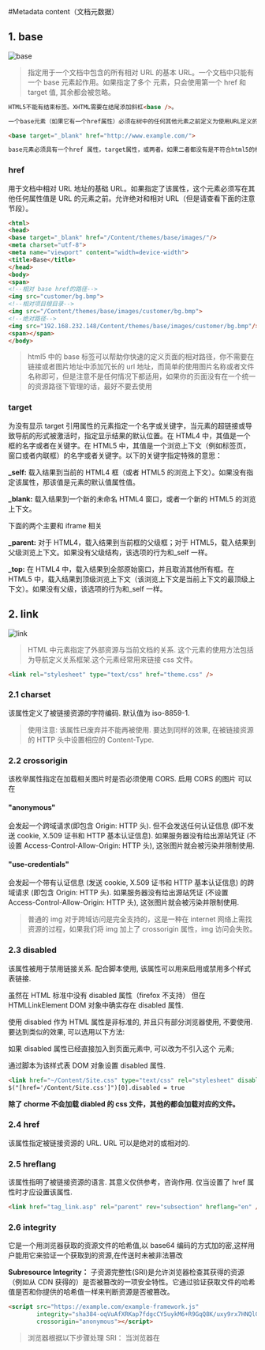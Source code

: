#Metadata content（文档元数据）

## 1. base

![base](https://img-blog.csdn.net/20171126211557436?watermark/2/text/aHR0cDovL2Jsb2cuY3Nkbi5uZXQvSXRfcm9k/font/5a6L5L2T/fontsize/400/fill/I0JBQkFCMA==/dissolve/70/gravity/Center)

> 指定用于一个文档中包含的所有相对 URL 的基本 URL。一个文档中只能有一个 base 元素起作用。如果指定了多个 元素，只会使用第一个 href 和 target 值, 其余都会被忽略。

```html
HTML5不能有结束标签。XHTML需要在结尾添加斜杠<base />。

一个base元素（如果它有一个href属性）必须在树中的任何其他元素之前定义为使用URL定义的属性，除了html元素（其manifest属性不受base 元素影响）。

<base target="_blank" href="http://www.example.com/">

base元素必须具有一个href 属性，target属性，或两者。如果二者都没有是不符合html5的标准的。
```

### href

用于文档中相对 URL 地址的基础 URL。如果指定了该属性，这个元素必须写在其他任何属性值是 URL 的元素之前。允许绝对和相对 URL（但是请查看下面的注意节段）。

```html
<html>
<head>
<base target="_blank" href="/Content/themes/base/images/"/>
<meta charset="utf-8">
<meta name="viewport" content="width=device-width">
<title>Base</title>
</head>
<body>
<span>
<!--相对 base href的路径-->
<img src="customer/bg.bmp">
<!--相对项目根目录-->
<img src="/Content/themes/base/images/customer/bg.bmp">
<!--绝对路径-->
<img src="192.168.232.148/Content/themes/base/images/customer/bg.bmp"/>
<span></span>
</body>
```

> html5 中的 base 标签可以帮助你快速的定义页面的相对路径，你不需要在链接或者图片地址中添加冗长的 url 地址，而简单的使用图片名称或者文件名称即可，但是注意不是任何情况下都适用，如果你的页面没有在一个统一的资源路径下管理的话，最好不要去使用

### target

为没有显示 target 引用属性的元素指定一个名字或关键字，当元素的超链接或导致导航的形式被激活时，指定显示结果的默认位置。在 HTML4 中，其值是一个框的名字或者在关键字。在 HTML5 中，其值是一个浏览上下文（例如标签页，窗口或者内联框）的名字或者关键字。以下的关键字指定特殊的意思：

**\_self:** 载入结果到当前的 HTML4 框（或者 HTML5 的浏览上下文）。如果没有指定该属性，那该值是元素的默认值属性值。

**\_blank:** 载入结果到一个新的未命名 HTML4 窗口，或者一个新的 HTML5 的浏览上下文。

下面的两个主要和 iframe 相关

**\_parent:** 对于 HTML4，载入结果到当前框的父级框；对于 HTML5，载入结果到父级浏览上下文。如果没有父级结构，该选项的行为和\_self 一样。

**\_top:** 在 HTML4 中，载入结果到全部原始窗口，并且取消其他所有框。在 HTML5 中，载入结果到顶级浏览上下文（该浏览上下文是当前上下文的最顶级上下文）。如果没有父级，该选项的行为和\_self 一样。

## 2. link

![link](https://img-blog.csdn.net/20171126212144905?watermark/2/text/aHR0cDovL2Jsb2cuY3Nkbi5uZXQvSXRfcm9k/font/5a6L5L2T/fontsize/400/fill/I0JBQkFCMA==/dissolve/70/gravity/Center)

> HTML 中元素指定了外部资源与当前文档的关系. 这个元素的使用方法包括为导航定义关系框架.这个元素经常用来链接 css 文件。

```html
<link rel="stylesheet" type="text/css" href="theme.css" />
```

### 2.1 charset

该属性定义了被链接资源的字符编码. 默认值为 iso-8859-1.

> 使用注意: 该属性已废弃并不能再被使用. 要达到同样的效果, 在被链接资源的 HTTP 头中设置相应的 Content-Type.

### 2.2 crossorigin

该枚举属性指定在加载相关图片时是否必须使用 CORS. 启用 CORS 的图片 可以在

#### "anonymous"

会发起一个跨域请求(即包含 Origin: HTTP 头). 但不会发送任何认证信息 (即不发送 cookie, X.509 证书和 HTTP 基本认证信息). 如果服务器没有给出源站凭证 (不设置 Access-Control-Allow-Origin: HTTP 头), 这张图片就会被污染并限制使用.

#### "use-credentials"

会发起一个带有认证信息 (发送 cookie, X.509 证书和 HTTP 基本认证信息) 的跨域请求 (即包含 Origin: HTTP 头). 如果服务器没有给出源站凭证 (不设置 Access-Control-Allow-Origin: HTTP 头), 这张图片就会被污染并限制使用.

> 普通的 img 对于跨域访问是完全支持的，这是一种在 internet 网络上需找资源的过程，如果我们将 img 加上了 crossorigin 属性，img 访问会失败。

### 2.3 disabled

该属性被用于禁用链接关系. 配合脚本使用, 该属性可以用来启用或禁用多个样式表链接.

虽然在 HTML 标准中没有 disabled 属性（firefox 不支持） 但在 HTMLLinkElement DOM 对象中确实存在 disabled 属性.

使用 disabled 作为 HTML 属性是非标准的, 并且只有部分浏览器使用, 不要使用. 要达到类似的效果, 可以选用以下方法:

如果 disabled 属性已经直接加入到页面元素中, 可以改为不引入这个 元素;

通过脚本为该样式表 DOM 对象设置 disabled 属性.

```html
<link href="~/Content/Site.css" type="text/css" rel="stylesheet" disabled/>
$("[href='/Content/Site.css']")[0].disabled = true
```

**除了 chorme 不会加载 diabled 的 css 文件，其他的都会加载对应的文件。**

### 2.4 href

该属性指定被链接资源的 URL. URL 可以是绝对的或相对的.

### 2.5 hreflang

该属性指明了被链接资源的语言. 其意义仅供参考，咨询作用. 仅当设置了 href 属性时才应设置该属性.

```html
<link href="tag_link.asp" rel="parent" rev="subsection" hreflang="en" />
```

### 2.6 integrity

它是一个用浏览器获取的资源文件的哈希值,以 base64 编码的方式加的密,这样用户能用它来验证一个获取到的资源,在传送时未被非法篡改

**Subresource Integrity：** 子资源完整性(SRI)是允许浏览器检查其获得的资源（例如从 CDN 获得的）是否被篡改的一项安全特性。它通过验证获取文件的哈希值是否和你提供的哈希值一样来判断资源是否被篡改。

```html
<script src="https://example.com/example-framework.js"
        integrity="sha384-oqVuAfXRKap7fdgcCY5uykM6+R9GqQ8K/uxy9rx7HNQlGYl1kPzQho1wx4JwY8wC"
        crossorigin="anonymous"></script>
```

> 浏览器根据以下步骤处理 SRI：
> 当浏览器在<script>或者<link>标签中遇到 integrity 属性之后，会在执行脚本或者应用样式表之前对比所加载文件的哈希值和期望的哈希值。
> 当脚本或者样式表的哈希值和期望的不一致时，浏览器必须拒绝执行脚本或者应用样式表，并且必须返回一个网络错误说明获得脚本或样式表失败。

### 2.7 media

这个属性指定了连接资源提供的媒体类型。它的值一定得是一个媒体查询。这个属性在允许浏览器为设备选择最合适的连接样式表时比较有作用。

一个媒体查询由一个可选的媒体类型(example: TV)和零个或多个使用媒体功能(example: min-width: 700px)的限制了样式表范围的表达式组成，例如宽度、高度和颜色。媒体查询，添加自 CSS3，允许内容的呈现针对一个特定范围的输出设备而进行裁剪，而不必改变内容本身。

语法：
媒体查询包含一个可选的媒体类型和，满足 CSS3 规范的条件下，包含零个或多个表达式，这些表达式描述了媒体特征，最终会被解析为 true 或 false。如果媒体查询中指定的媒体类型匹配展示文档所使用的设备类型，并且所有的表达式的值都是 true，那么该媒体查询的结果为 true.

```html
<!-- link元素中的CSS媒体查询 -->
<link rel="stylesheet" media="(max-width: 800px)" href="example.css" />

<!-- 样式表中的CSS媒体查询 -->
<style>
@media (max-width: 600px) {
  .facet_sidebar {
    display: none;
  }
}
</style>
```

**注意：当媒体查询为 true 时，其对应的样式表或样式规则就会遵循正常的级联规则进行应用。即使媒体查询返回 false，<link> 标签指向的样式表也将会被下载(但是它们不会被应用)**

#### 逻辑运算符

and 操作符用来把多个媒体属性组合成一条媒体查询，对成链式的特征进行请求，只有当每个属性都为真时，结果才为真。

not 操作符用来对一条媒体查询的结果进行取反。

only 操作符仅在媒体查询匹配成功的情况下被用于应用一个样式，这对于防止让选中的样式在老式浏览器中被应用到。

逗号表达式，只要其中任何一个为真，整个媒体语句就返回真。相当于 or 操作符。

\*若使用了 not 或 only 操作符，必须明确指定一个媒体类型。

##### and

and 关键字用于合并多个媒体属性或合并媒体属性与媒体类型。

一个基本的媒体查询，即一个媒体属性与默认指定的 all 媒体类型，可能像这样子：

```html
<link rel="stylesheet" media="(max-width: 800px)" href="example.css" />
```

如果只想在横屏时应用这个，可以使用 and 操作符合并媒体属性：

```html
<link href="~/Content/Site.css" type="text/css" rel="stylesheet" media="(min-width: 700px) and (orientation: landscape)" />
```

上面这行代码的意义在于： 当 width>hight,并且 width >= 700px 的情况下才会应用当前的 css。

具体的版本信息以及属性值请参照： [html5 media](http://www.w3school.com.cn/html5/att_link_media.asp)

#### 逗号分隔列表

媒体查询中使用逗号分隔效果等同于 or 逻辑操作符。当使用逗号分隔的媒体查询时，如果任何一个媒体查询返回真，样式就是有效的。逗号分隔的列表中每个查询都是独立的，一个查询中的操作符并不影响其它的媒体查询。这意味着逗号媒体查询列表能够作用于不同的媒体属性、类型和状态。

如果你想在最小宽度为 700 像素或是横屏的手持设备上应用一组样式，你可以这样写：

```css
@media (min-width: 700px), handheld and (orientation: landscape);
```

##### not

not 关键字应用于整个媒体查询，在媒体查询为假时返回真。分为两种情况。

逗号表达式中使用 not：在逗号媒体查询列表中 not 仅会否定它应用到的媒体查询上而不影响其它的媒体查询

```css
@media not screen and (color),
  print and (color) =》 @media (not (screen and (color))),
  print and (color);
```

非逗号表达式运用 not

```css
@media not all and (monochrome) =》 @media not (all and (monochrome));
```

##### only

only 关键字防止老旧的浏览器不支持带媒体属性的查询而应用到给定的样式：

```html
<link rel="stylesheet" media="only screen and (color)" href="example.css" />
```

### 2.8 rel

这个属性表明了链接的文档对于当前文档的关系。这个属性一定得是一个由空格分开的链接类型值的列表. 这个属性最通常的用法是指向一个连接到外部样式表的链接：将 rel 的值设置为 stylesheet，href 属性设置为外部样式表的 URL 来构造网页。

rel 属性规定当前文档与被链接文档/资源之间的关系。

只有当使用 href 属性时，才能使用 rel 属性。

#### 2.8.1 alternate

alternate 关键字可以与被使用 link， a 和 area 元件。此关键字的含义取决于其他属性的值。

##### (1) 如果是元素，并且 rel 属性包括 stylesheet, 则这个 link 定义为 alternate 样式表;那样的话 title 属性不能为空.

link 的 alternate 定义了一个可替换的样式表，它和第一个 link 元素同时使用，第一个定义了首选样式，而 alternate 则让用户可选择替换的样式。替换操作可以使用之前提到的 disabled 属性来操作。

在这里，一组 link 元素提供了一些样式表：

```html
<！ - 首选样式表 - >
<link rel ="stylesheet"href ="green.css"title ="绿色样式">

<！ - 一些备用样式表 - >
<link rel ="alternate stylesheet"href ="contrast.css"title ="High contrast">
<link rel ="alternate stylesheet"href ="big.css"title ="Big fonts">
<link rel ="alternate stylesheet"href ="wide.css"title ="Wide screen">
```

加载的时候所有的文件都会加载

##### (2) 如果 type 设置为 application/rss+xml 或 application/atom+xml，则链接定义 syndication feed.

先来了解这个 Syndicating content with RSS。这个主要是和订阅相关的，最直观的例子就是订阅博客。

Rss 与 Feed 的概念区别

Feed：消息来源（英文：web feed、news feed、syndicated feed）是一种资料格式，网站透过它将最新资讯传播给用户。用户能够订阅网站的先决条件是，网站提供了消息来源。消息来源受到网志及新闻网站的广泛采用，这类型的网站经常更新内容。消息来源 又译为源料 、馈送 、资讯提供 、供稿 、摘要、源 、新闻订阅、网源 。

RSS（简易信息聚合）：是一种消息来源格式规范，用以发布经常更新数据的网站，例如博客文章、新闻、音频或视频的网摘。RSS 文件（或称做摘要、网络摘要、或频更新，提供到频道）包含了全文或是节录的文字，再加上发用者所订阅之网摘布数据和授权的元数据。网络摘要能够使发行者自动地发布他们的数据，同时也使读者能更够定期更新他们喜欢的网站或是聚合不同网站的网摘。RSS 摘要可以借由 RSS 阅读器、feed reader 或是 aggregator 等网页或以桌面为架构的软件来阅读。

具体的 RSS 教程[http://www.runoob.com/rss/rss-publishing.html](http://www.runoob.com/rss/rss-publishing.html)，然后在 asp.net mvc 上可以直接生成 rssfeed。

这边只是了解一下有 样的功能。

##### (3) 如果 alternate 关键字与 hreflang 属性一起使用，并且该属性的值与文档元素的语言不同，则表示所引用的文档是翻译

例如你拥有一个网站，这个网站同时拥有英语和西班牙语两个版本，英语的版本是

http://www.example.com/

西班牙的 url 是

http://es.example.com/

这个时候你就需要把上面提到的那一行代码，放到 www.example.com 上，也就是英文版的网站 head 当中，告诉搜索引擎我还有一个西班牙语的版本，并且告诉搜索引擎他的地址是什么。

反之亦然，同样可以在西班牙语的网站上加上英语版本的 url。

##### (4) 其它情况 link 定义为 alternate 页面:

另一种介质,例如手持设备(如果设置了 media 属性),

另一种格式, 例如 PDF (如果设置了 type 属性)

#### 2.8.2 stylesheet

文档的外部样式表。

#### 2.8.3 author

定义一个超链接到一个描述作者信息的页面或者提供一个方法联系作者。

Note: 这个方法可能是 mailto:邮箱链接, 但不推荐这样，这样可能导致机器人发送大量的垃圾邮件到这个邮箱. 这种情况下，最好带一个包含联系方法的页面.。

在, or 标签的 rev 属性上，虽然能够识别 made，但并不正确，应该用 rel 属性替换.

在 google 搜索中，可以在搜索的网址后面加上文章的作者个人信息（google profile），参考

#### 2.8.4 icon

快捷方式 小图标

```html
<link href="~/Images/icon.jpg" rel="icon" type="image/x-icon" />
```

然后保存为书签，然后看一下书签的小图标就是我们使用的图片。
![icon](https://img-blog.csdn.net/20171126214310380?watermark/2/text/aHR0cDovL2Jsb2cuY3Nkbi5uZXQvSXRfcm9k/font/5a6L5L2T/fontsize/400/fill/I0JBQkFCMA==/dissolve/70/gravity/Center)

> Note: 苹果 iOS 不支持此链接类型, 也不支持 sizes 属性, 就像其他移动端浏览器一样，为了 Web Clip 或者启动点位符选择一个页面图标。分别可使用不是标准方法的 apple-touch-icon 和 apple-touch-startup-image 替代.在之前，经常可以看到 shortcut,但他不是标准的，应该不再使用。

#### 2.8.5 help

表明这个链接，链接到一个关于整个页面的进一步帮助资源.

```html
<link rel="help" href="http://www.aaaa.net/help.html" />
```

#### 2.8.6 manifest

表示链接到的文件是 Web App Manifest.

#### 2.8.7 pingback

```html
<!-- 当另一个 WordPress 博客链接到你的 WordPress 博客或文章时形成一个自动化的评论 -->
<link rel="pingback" href="https://example.com/xmlrpc.php">
```

应用 wordpress.

#### 2.8.8 search

```html
<!-- 打开搜索 -->
<link rel="search" href="/open-search.xml" type="application/opensearchdescription+xml" title="Search Title">
```

#### 2.8.9 canonical

```html
<link rel="canonical" href="http://blog.csdn.net/websites/"/>
```

一般推荐使用绝对地址，因为使用 canonical 目的就是为规范链接，所以采用绝对地址是最妥当的，但是要注意的是：不能跨域名指向，也就是不能指向不同的域名，这点要谨记。

##### Canonical 标签是做什么用的？

canonical 标签就是告诉搜索引擎哪个页面是权威页面。以我的理解，Canonical 标签大致的作用如下。

第一，使用 Canonical 标签使网址规范化。

第二，避免内容重复页面，搜索引擎收录更准确。

第三，集中传递页面权重。

Canonical 链接标签只能作用于同一个域名所在的网址，不能作用于不同域名上的重复内容。如果是跨站，可以使用 301 重定向。

网址不规范，会降低页面权重，是因为搜索引擎会认为页面内容有重复。做法是将这些不规范的网址，指向同一个页面。

后两个页面的内容会被搜索引擎认为是重复内容，就是告知搜索引擎把相关的搜索信号都传递到第一个网址。

这样任何含有这个标签的网页，不管它最终的 URL 是什么，搜索引擎最终都会只收录 canonical 标签指定的那个页面。

这样做的好处是避免多个 URL 的存在，分散了页面权重，更加利于排名。

用好 canonical 标签，下面几点也是需要认识的。

第一，该链接标签可用于定义相对地址，也可用于定义绝对地址。但为了保险起见，建议使用绝对地址。

第二，如果使用了 canonical 链接标签的页面在整个网站中并无重复内容的页面，也无需担心，该标签暂时会被搜索引擎"束之高阁"。

第三，该链接具有可传递性。假如你在网址 A 中将网址 B 指定为首选地址，而在网址 B 中又将网址 C 指定为首选地址，那么搜索引擎会认为网址 C 才是 A 和 B 的首选页面。这种情况有时候在网址重定向中会发生。

第四，一个网页链向了有 canonical 标签的页面，会被当作像 301 转向到这一页的 canonical 页。

第五，一个页面可以用 rel=canonical 指向自己，一个网站的所有页面可以都有 rel=canonical。在使用 rel=canonical 完全不用担心，只用在使用时指对了页面。

当然 canonical 不是万能的 ，对于大型重复页面出现的商城，例如淘宝，京东这些，要解决完美的 url 规范都不是那么容易的。

#### 2.8.10 start next prev 属性值

next -- 记录文档的下一页.(浏览器可以提前加载此页)

prev -- 记录文档的上一页.(定义浏览器的后退键)

start -- 通知搜索引擎,文档的开始

这个值应该是给浏览器搜索引擎看的。

## 3. meta

元素可提供有关页面的元信息（meta-information），比如针对搜索引擎和更新频度的描述和关键词。

标签位于文档的头部，不包含任何内容。 标签的属性定义了与文档相关联的名称/值对。

```html
<meta http-equiv="Content-Type" content="text/html; charset=utf-8">
```

### 3.1 属性 content（必须属性）

此特性声明当前文档所使用的字符编码，但该声明可以被任何一个元素的 lang 特性的值覆盖。此特性的值必须是一个符合由 IANA 所定义的字符编码首选 MIME 名称（preferred MIME name ）之一。尽管标准不要求必须使用某些特定的字符编码，

content 属性始终要和 name 属性或 http-equiv 属性一起使用。

鼓励使用 UTF-8；

不应该使用不兼容 ASCII 的编码规范

绝对不能使用 CESU-8、UTF-7、BOCU-1 以及 SCSU 这一类编码，由于这些编码而引起的跨站脚本攻击已经被记录在案。

不应该使用 UTF-31，因为不是所有的 HTML5 编码算法都能将它与 UTF-16 区分开来。

### 3.2 http-equiv（可选）

属性为名称/值对提供了名称。并指示服务器在发送实际的文档之前先在要传送给浏览器的 MIME 文档头部包含名称/值对。
当服务器向浏览器发送文档时，会先发送许多名称/值对。虽然有些服务器会发送许多这种名称/值对，但是所有服务器都至少要发送一个：content-type:text/html。这将告诉浏览器准备接受一个 HTML 文档。
![http-equiv-1](https://img-blog.csdn.net/20171126215020807?watermark/2/text/aHR0cDovL2Jsb2cuY3Nkbi5uZXQvSXRfcm9k/font/5a6L5L2T/fontsize/400/fill/I0JBQkFCMA==/dissolve/70/gravity/Center)

### 3.3 name 属性(可选)

提供了名称/值对中的名称。HTML 和 XHTML 标签都没有指定任何预先定义的 名称。通常情况下，您可以自由使用对自己和源文档的读者来说富有意义的名称。

"keywords" 是一个经常被用到的名称。它为文档定义了一组关键字。某些搜索引擎在遇到这些关键字时，会用这些关键字对文档进行分类。

类似这样的 meta 标签可能对于进入搜索引擎的索引有帮助：

如果没有提供 name 属性，那么名称/值对中的名称会采用 http-equiv 属性的值。

### 3.4 scheme

属性用于指定要用来翻译属性值的方案，具体的用法也不用查看，在 mdn 上标注不要使用这个属性

## 4. noscript

如果页面上的脚本类型不受支持或者当前在浏览器中关闭了脚本，则 HTML

```html
<noscript>
  <!-- anchor linking to external file -->
  <a href="http://www.mozilla.com/">External Link</a>
</noscript>
<p>Rocks!</p>
```

## 5. template

### 简介

是一种用于保存客户端内容的机制，该内容在页面加载时不被渲染，但可以在运行时使用 JavaScript 进行实例化。
可以将一个模板视为正在被存储以供随后在文档中使用的一个内容片段。
虽然, 在加载页面的同时,解析器确实处理 <template>元素的内容，这样做只是确保这些内容是有效的; 然而,元素的内容不会被渲染。

```html
<table id="producttable">
  <thead>
    <tr>
      <td>UPC_Code</td>
      <td>Product_Name</td>
    </tr>
  </thead>
  <tbody>
    <!-- 现有数据可以可选地包括在这里 -->
  </tbody>
</table>

<template id="productrow">
  <tr>
    <td class="record"></td>
    <td></td>
  </tr>
```

### 特性

标签内容隐藏性：自身特性，自身内有设置隐藏属性。
标签位置任意性：类似<script>或者<style>标签，可以在<head>中，也可以在<body>或者<frameset>中。
childNodes 无效性： template.childNodes 是一个空的数组，如果我们想访问的话就需要使用下面的属性 content

### 属性 content

只读的 content 属性，通过它可以读取模板内容。一般来说，可以通过判断 content 属性是否存在来判断浏览器是否支持<template>元素。
// 使用现有的 HTML tbody 实例化表和该行与模板

```js
let t = document.querySelector("#productrow"),
  td = t.content.querySelectorAll("td");
```

## 6. style & script & title

> 这个就不用介绍了
